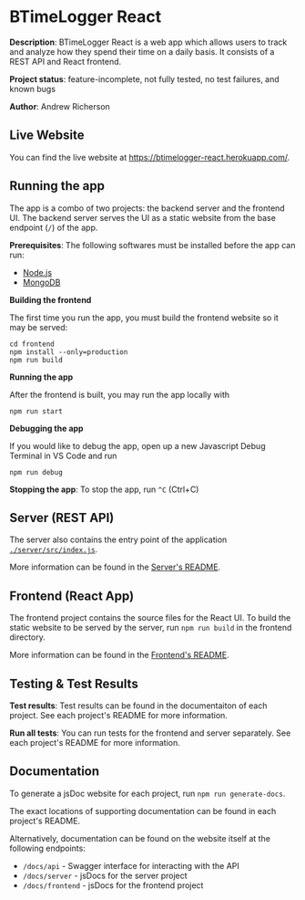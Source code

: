 # BTimeLogger React

**Description**: BTimeLogger React is a web app which allows users to track and analyze how they spend their time on a daily basis.
It consists of a REST API and React frontend.

**Project status**: feature-incomplete, not fully tested, no test failures, and known bugs

**Author**: Andrew Richerson

## Live Website

You can find the live website at https://btimelogger-react.herokuapp.com/.

## Running the app

The app is a combo of two projects: the backend server and the frontend UI. The backend server serves
the UI as a static website from the base endpoint (`/`) of the app.

**Prerequisites**: The following softwares must be installed before the app can run:

-   [Node.js](https://nodejs.org/en/)
-   [MongoDB](https://www.mongodb.com/)

**Building the frontend**

The first time you run the app, you must build the frontend website so it may be served:

```cli
cd frontend
npm install --only=production
npm run build
```

**Running the app**

After the frontend is built, you may run the app locally with

```cli
npm run start
```

**Debugging the app**

If you would like to debug the app, open up a new Javascript Debug Terminal in VS Code and run

```cli
npm run debug
```

**Stopping the app**: To stop the app, run `^C` (Ctrl+C)

## Server (REST API)

The server also contains the entry point of the application [`./server/src/index.js`](./server/src/index.js).

More information can be found in the [Server's README](./server/README.md).

## Frontend (React App)

The frontend project contains the source files for the React UI. To build the static website to be served
by the server, run `npm run build` in the frontend directory.

More information can be found in the [Frontend's README](./frontend/README.md).

## Testing & Test Results

**Test results**:
Test results can be found in the documentaiton of each project. See each project's README for more information.

**Run all tests**:
You can run tests for the frontend and server separately. See each project's README for more information.

## Documentation

To generate a jsDoc website for each project, run `npm run generate-docs`.

The exact locations of supporting documentation can be found in each project's README.

Alternatively, documentation can be found on the website itself at the following endpoints:

-   `/docs/api` - Swagger interface for interacting with the API
-   `/docs/server` - jsDocs for the server project
-   `/docs/frontend` - jsDocs for the frontend project
